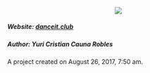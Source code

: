 <p align="center"><a href="https://danceit.club"><img src="https://danceit.club/logo-git.png" /></a></p>

##### Website: [danceit.club][website-link]
##### Author: Yuri Cristian Cauna Robles

A project created on August 26, 2017, 7:50 am.



[website-link]: https://danceit.club